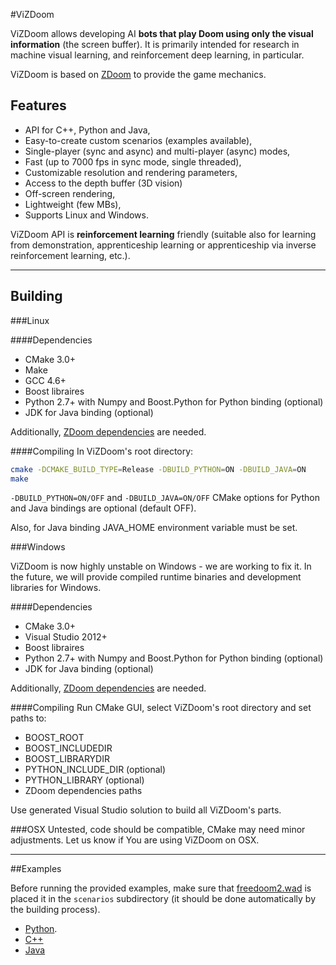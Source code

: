 #ViZDoom

ViZDoom allows developing AI **bots that play Doom using only the visual information** (the screen buffer). It is primarily intended for research in machine visual learning, and reinforcement deep learning, in particular.

ViZDoom is based on [ZDoom](https://github.com/rheit/zdoom) to provide the game mechanics.

## Features
* API for C++, Python and Java,
* Easy-to-create custom scenarios (examples available),
* Single-player (sync and async) and multi-player (async) modes,
* Fast (up to 7000 fps in sync mode, single threaded),
* Customizable resolution and rendering parameters,
* Access to the depth buffer (3D vision)
* Off-screen rendering,
* Lightweight (few MBs),
* Supports Linux and Windows.

ViZDoom API is **reinforcement learning** friendly (suitable also for learning from demonstration, apprenticeship learning or apprenticeship via inverse reinforcement learning, etc.).

---
## Building

###Linux

####Dependencies
* CMake 3.0+
* Make
* GCC 4.6+
* Boost libraires
* Python 2.7+ with Numpy and Boost.Python for Python binding (optional)
* JDK for Java binding (optional)

Additionally, [ZDoom dependencies](http://zdoom.org/wiki/Compile_ZDoom_on_Linux) are needed.

####Compiling
In ViZDoom's root directory:
```bash
cmake -DCMAKE_BUILD_TYPE=Release -DBUILD_PYTHON=ON -DBUILD_JAVA=ON
make
```

``-DBUILD_PYTHON=ON/OFF`` and ``-DBUILD_JAVA=ON/OFF`` CMake options for Python and Java bindings are optional (default OFF).

Also, for Java binding JAVA_HOME environment variable must be set.

###Windows

ViZDoom is now highly unstable on Windows - we are working to fix it. 
In the future, we will provide compiled runtime binaries and development libraries for Windows.

####Dependencies
* CMake 3.0+
* Visual Studio 2012+
* Boost libraires
* Python 2.7+ with Numpy and Boost.Python for Python binding (optional)
* JDK for Java binding (optional)

Additionally, [ZDoom dependencies](http://zdoom.org/wiki/Compile_ZDoom_on_Windows) are needed.

####Compiling
Run CMake GUI, select ViZDoom's root directory and set paths to:
* BOOST_ROOT
* BOOST_INCLUDEDIR
* BOOST_LIBRARYDIR
* PYTHON_INCLUDE_DIR (optional)
* PYTHON_LIBRARY (optional)
* ZDoom dependencies paths

Use generated Visual Studio solution to build all ViZDoom's parts.

###OSX
Untested, code should be compatible, CMake may need minor adjustments.
Let us know if You are using ViZDoom on OSX.

---
##Examples

Before running the provided examples, make sure that [freedoom2.wad](https://freedoom.github.io/download.html) is placed it in the ``scenarios`` subdirectory (it should be done automatically by the building process).

* [Python](https://github.com/Marqt/ViZDoom/tree/master/examples/python).
* [C++](https://github.com/Marqt/ViZDoom/tree/master/examples/c%2B%2B)
* [Java](https://github.com/Marqt/ViZDoom/tree/master/examples/java)
